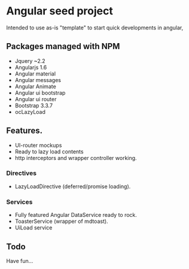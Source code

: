 # Angular seed project
Intended to use as-is "template" to start quick developments in angular, <custom made for two monkeys.>

## Packages managed with NPM 
- Jquery ~2.2
- Angularjs 1.6
- Angular material
- Angular messages
- Angular Animate
- Angular ui bootstrap
- Angular ui router 
- Bootstrap 3.3.7
- ocLazyLoad 

## Features.
- UI-router mockups
- Ready to lazy load contents
- http interceptors and wrapper controller working.

### Directives
- LazyLoadDirective (deferred/promise loading).

### Services
- Fully featured Angular DataService ready to rock.
- ToasterService (wrapper of mdtoast).
- UiLoad service

## Todo
Have fun...
